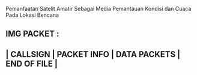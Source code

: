 Pemanfaatan Satelit Amatir Sebagai Media Pemantauan Kondisi dan Cuaca Pada Lokasi Bencana 

IMG PACKET : 
--------------------------------------------------------
|  CALLSIGN | PACKET INFO | DATA PACKETS | END OF FILE |
--------------------------------------------------------


